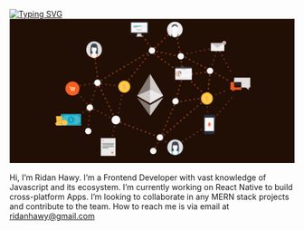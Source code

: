 
[![Typing SVG](https://readme-typing-svg.demolab.com/?lines=First+line+of+text;Second+line+of+text)](https://git.io/typing-svg)
<img src="./assets/background.svg" width="100%" height="50%"/>


Hi, I’m Ridan Hawy.
I’m a Frontend Developer with vast knowledge of Javascript and its ecosystem.
I’m currently working on React Native to build cross-platform Apps.
I’m looking to collaborate in any MERN stack projects and contribute to the team.
How to reach me is via email at ridanhawy@gmail.com 

<!---
Hawy08/Hawy08 is a ✨ special ✨ repository because its `README.md` (this file) appears on your GitHub profile.
You can click the Preview link to take a look at your changes.
--->
